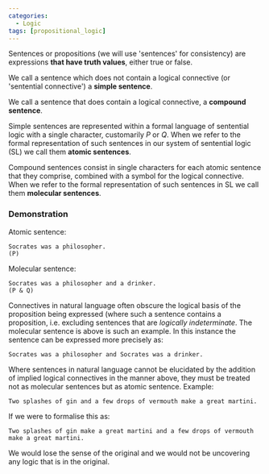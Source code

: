 ```yaml
---
categories:
  - Logic 
tags: [propositional_logic]
---
```


Sentences or propositions (we will use 'sentences' for consistency) are expressions **that have truth values**, either true or false.

We call a sentence which does not contain a logical connective (or 'sentential connective') a **simple sentence**.

We call a sentence that does contain a logical connective, a **compound sentence**.

Simple sentences are represented within a formal language of sentential logic with a single character, customarily *P* or *Q*. When we refer to the formal representation of such sentences in our system of sentential logic (SL) we call them **atomic sentences**.

Compound sentences consist in single characters for each atomic sentence that they comprise, combined with a symbol for the logical connective. When we refer to the formal representation of such sentences in SL we call them **molecular sentences**.

### Demonstration

Atomic sentence: 

````
Socrates was a philosopher.
(P)
````

Molecular sentence: 

````
Socrates was a philosopher and a drinker.
(P & Q)
````

Connectives in natural language often obscure the logical basis of the proposition being expressed (where such a sentence contains a proposition, i.e. excluding sentences that are *logically indeterminate*. The molecular sentence is above is such an example. In this instance the sentence can be expressed more precisely as:

````
Socrates was a philosopher and Socrates was a drinker.
````

Where sentences in natural language cannot be elucidated by the addition of implied logical connectives in the manner above, they must be treated not as molecular sentences but as atomic sentence. Example:

````
Two splashes of gin and a few drops of vermouth make a great martini.
````

If we were to formalise this as:

````
Two splashes of gin make a great martini and a few drops of vermouth make a great martini.
````

We would lose the sense of the original and we would not be uncovering any logic that is in the original.

